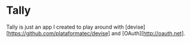 # Tally

Tally is just an app I created to play around with [devise][https://github.com/plataformatec/devise] and [OAuth][http://oauth.net].
